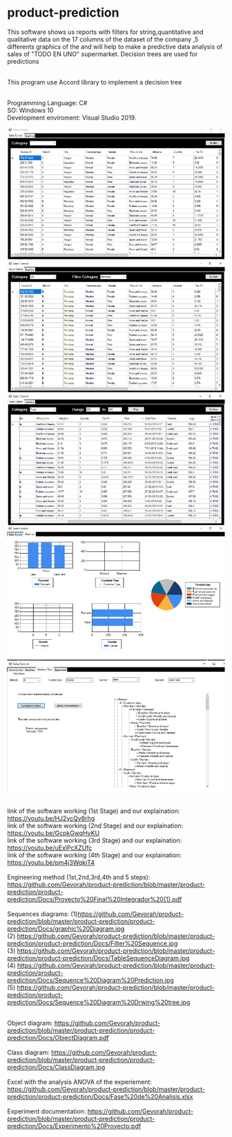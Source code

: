 # product-prediction
This software shows us reports with filters for string,quantitative and qualitative data on the 17 columns of the dataset of the company ,5 differents graphics of the  and will help to make a predictive data analysis of sales of "TODO EN UNO" supermarket. Decision trees are used for predictions

<br>This program use Accord library to implement a decision tree 


<br> Programming Language: C#
<br> SO: Windows 10
<br> Development enviroment: Visual Studio 2019.


<img src="/product-prediction/product-prediction/Docs/photoProductPrediction1.PNG" />
<img src="/product-prediction/product-prediction/Docs/photoProductPrediction2.PNG" />
<img src="/product-prediction/product-prediction/Docs/photoProductPrediction3.PNG" />
<img src="/product-prediction/product-prediction/Docs/photoProductPrediction4.PNG" />
<img src="/product-prediction/product-prediction/Docs/WhatsApp Image 2021-06-08 at 10.23.54 PM.jpeg" />

<br> link of the software working (1st Stage) and our explaination: https://youtu.be/HJ2ycQv8rhg
<br> link of the software working (2nd Stage) and our explaination: https://youtu.be/GcpkGwqHyKU
<br> link of the software working (3rd Stage) and our explaination: https://youtu.be/uExlPcXZUfc
<br> link of the software working (4th Stage) and our explaination: https://youtu.be/pm4j3WqkiT4
<br>
<br> Engineering method (1st,2nd,3rd,4th and 5 steps): https://github.com/Gevorah/product-prediction/blob/master/product-prediction/product-prediction/Docs/Proyecto%20Final%20Integrador%20(1).pdf
<br>
<br> Sequences diagrams: (1)https://github.com/Gevorah/product-prediction/blob/master/product-prediction/product-prediction/Docs/graphic%20Diagram.jpg
<br> (2) https://github.com/Gevorah/product-prediction/blob/master/product-prediction/product-prediction/Docs/Filter%20Sequence.jpg
<br> (3) https://github.com/Gevorah/product-prediction/blob/master/product-prediction/product-prediction/Docs/TableSequenceDiagram.jpg
<br> (4) https://github.com/Gevorah/product-prediction/blob/master/product-prediction/product-prediction/Docs/Sequence%20Diagram%20Prediction.jpg
<br> (5) https://github.com/Gevorah/product-prediction/blob/master/product-prediction/product-prediction/Docs/Sequence%20Diagram%20Drwing%20tree.jpg

<br> Object diagram: https://github.com/Gevorah/product-prediction/blob/master/product-prediction/product-prediction/Docs/ObjectDiagram.pdf
<br>
<br> Class diagram: https://github.com/Gevorah/product-prediction/blob/master/product-prediction/product-prediction/Docs/ClassDiagram.jpg
<br>
<br> Excel with the analysis ANOVA of the experiement: https://github.com/Gevorah/product-prediction/blob/master/product-prediction/product-prediction/Docs/Fase%20de%20Analisis.xlsx
<br>
<br> Experiment documentation: https://github.com/Gevorah/product-prediction/blob/master/product-prediction/product-prediction/Docs/Experimento%20Proyecto.pdf
